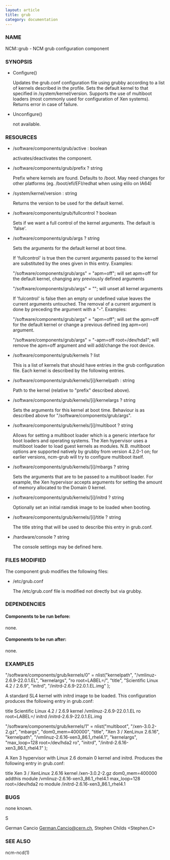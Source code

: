 ```yaml
---
layout: article
title: grub
category: documentation
---
```

### NAME

NCM::grub - NCM grub configuration component

### SYNOPSIS

- Configure()

    Updates the grub.conf configuration file using grubby according to a
    list of kernels described in the profile. Sets the default kernel to
    that specified in /system/kernel/version. Supports the use of multiboot
    loaders (most commonly used for configuration of Xen systems). Returns
    error in case of failure.

- Unconfigure()

    not available.

### RESOURCES

- /software/components/grub/active : boolean

    activates/deactivates the component.

- /software/components/grub/prefix ? string

    Prefix where kernels are found. Defaults to /boot. May need changes
    for other platforms (eg. /boot/efi/EFI/redhat when using elilo on IA64)

- /system/kernel/version : string

    Returns the version to be used for the default kernel.

- /software/components/grub/fullcontrol ? boolean

    Sets if we want a full control of the kernel arguments. The default
    is 'false'.

- /software/components/grub/args ? string

    Sets the arguments for the default kernel at boot time.

    If 'fullcontrol' is true then the current arguments passed to the
    kernel are substituted by the ones given in this entry. Examples:

    "/software/components/grub/args" = "apm=off"; will set apm=off for
    the default kernel, changing any previously defined arguments

    "/software/components/grub/args" = ""; will unset all kernel arguments

    If 'fulcontrol' is false then an empty or undefined value leaves the
    current arguments untouched. The removal of a current argument is done 
    by preceding the argument with a "-". Examples:

    "/software/components/grub/args" = "apm=off"; will set the apm=off for the default kernel or change a previous defined (eg apm=on) argument.

    "/software/components/grub/args" = "-apm=off root=/dev/hda1"; will remove the apm=off argument and will add/change the root device.

- /software/components/grub/kernels ? list

    This is a list of kernels that should have entries in the grub
    configuration file. Each kernel is described by the following entries.

- /software/components/grub/kernels/\[i\]/kernelpath : string

    Path to the kernel (relative to "prefix" described above).

- /software/components/grub/kernels/\[i\]/kernelargs ? string

    Sets the arguments for this kernel at boot time. Behaviour is as
    described above for "/software/components/grub/args".

- /software/components/grub/kernels/\[i\]/multiboot ? string

    Allows for setting a multiboot loader which is a generic interface
    for boot loaders and operating systems. The Xen hypervisor uses a
    multiboot loader to load guest kernels as modules. N.B. multiboot
    options are supported natively by grubby from version 4.2.0-1 on;
    for earlier versions, ncm-grub will try to configure multiboot
    itself.

- /software/components/grub/kernels/\[i\]/mbargs ? string

    Sets the arguments that are to be passed to a multiboot loader.
    For example, the Xen hypervisor accepts arguments for setting the
    amount of memory allocated to the Domain 0 kernel.

- /software/components/grub/kernels/\[i\]/initrd ? string

    Optionally set an initial ramdisk image to be loaded when booting.

- /software/components/grub/kernels/\[i\]/title ? string

    The title string that will be used to describe this entry in grub.conf.

- /hardware/console ? string

    The console settings may be defined here.

### FILES MODIFIED

The component grub modifies the following files:

- /etc/grub.conf

    The /etc/grub.conf file is modified not directly but via grubby.

### DEPENDENCIES

#### Components to be run before:

none.

#### Components to be run after:

none.

### EXAMPLES

"/software/components/grub/kernels/0" =
        nlist("kernelpath", "/vmlinuz-2.6.9-22.0.1.EL",
              "kernelargs", "ro root=LABEL=/",
              "title", "Scientific Linux 4.2 / 2.6.9",
              "initrd", "/initrd-2.6.9-22.0.1.EL.img"
);

A standard SL4 kernel with initrd image to be loaded. This configuration
produces the following entry in grub.conf:

title Scientific Linux 4.2 / 2.6.9
        kernel /vmlinuz-2.6.9-22.0.1.EL ro root=LABEL=/
        initrd /initrd-2.6.9-22.0.1.EL.img

"/software/components/grub/kernels/1" =
        nlist("multiboot", "/xen-3.0.2-2.gz",
              "mbargs", "dom0\_mem=400000",
              "title", "Xen 3 / XenLinux 2.6.16",
              "kernelpath", "/vmlinuz-2.6.16-xen3\_86.1\_rhel4.1",
              "kernelargs", "max\_loop=128 root=/dev/hda2 ro",
              "initrd", "/initrd-2.6.16-xen3\_86.1\_rhel4.1"
);

A Xen 3 hypervisor with Linux 2.6 domain 0 kernel and initrd. Produces the
following entry in grub.conf:

title Xen 3 / XenLinux 2.6.16
        kernel /xen-3.0.2-2.gz dom0\_mem=400000 addthis
        module /vmlinuz-2.6.16-xen3\_86.1\_rhel4.1 max\_loop=128 root=/dev/hda2 ro
        module /initrd-2.6.16-xen3\_86.1\_rhel4.1

### BUGS

none known.

S

German Cancio <German.Cancio@cern.ch>, Stephen Childs <Stephen.C>

### SEE ALSO

ncm-ncd(1)
